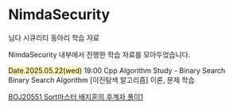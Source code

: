 # NimdaSecurity
님다 시큐리티 동아리 학습 자료<br>
<p>NimdaSecurity 내부에서 진행한 학습 자료를 모아두었습니다.<p>
<span style="background-color:#fff5b1">Date.2025.05.22(wed)</span> 19:00 Cpp Algorithm Study - Binary Search <br>
Binary Search Algorithm [이진탐색 알고리즘] 이론, 문제 학습

[BOJ20551 Sort마스터 배지훈의 후계자 풀이1](https://github.com/novvvv/NimdaSecurity/blob/main/Algorithm/20551.cpp)

